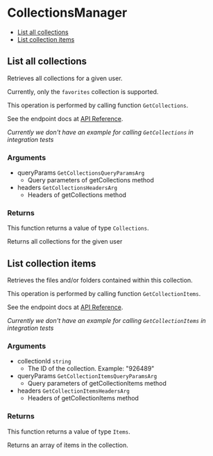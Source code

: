# CollectionsManager


- [List all collections](#list-all-collections)
- [List collection items](#list-collection-items)

## List all collections

Retrieves all collections for a given user.

Currently, only the `favorites` collection
is supported.

This operation is performed by calling function `GetCollections`.

See the endpoint docs at
[API Reference](https://developer.box.com/reference/get-collections/).

*Currently we don't have an example for calling `GetCollections` in integration tests*

### Arguments

- queryParams `GetCollectionsQueryParamsArg`
  - Query parameters of getCollections method
- headers `GetCollectionsHeadersArg`
  - Headers of getCollections method


### Returns

This function returns a value of type `Collections`.

Returns all collections for the given user


## List collection items

Retrieves the files and/or folders contained within
this collection.

This operation is performed by calling function `GetCollectionItems`.

See the endpoint docs at
[API Reference](https://developer.box.com/reference/get-collections-id-items/).

*Currently we don't have an example for calling `GetCollectionItems` in integration tests*

### Arguments

- collectionId `string`
  - The ID of the collection. Example: "926489"
- queryParams `GetCollectionItemsQueryParamsArg`
  - Query parameters of getCollectionItems method
- headers `GetCollectionItemsHeadersArg`
  - Headers of getCollectionItems method


### Returns

This function returns a value of type `Items`.

Returns an array of items in the collection.


